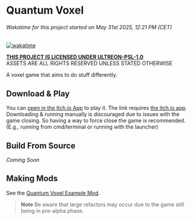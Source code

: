 # Quantum Voxel
###### Wakatime for this project started on May 31st 2025, 12:21 PM (CET)
[![wakatime](https://wakatime.com/badge/github/QuantumVoxel/quantum-voxel.svg?style=for-the-badge)](https://wakatime.com/badge/github/QuantumVoxel/quantum-voxel)

**[THIS PROJECT IS LICENSED UNDER ULTREON-PSL-1.0](LICENSE.md)**  
ASSETS ARE ALL RIGHTS RESERVED UNLESS STATED OTHERWISE

A voxel game that aims to do stuff differently.

## Download & Play
You can [open in the Itch.io App](itch://games/2401600) to play it. The link requires [the itch.io app](https://itch.io/app).  
Downloading & running manually is discouraged due to issues with the game closing. So having a way to force close the game is recommended. (E.g., running from cmd/terminal or running with the launcher)

## Build From Source
*Coming Soon* <!--Or maybe not? Who knows lmao-->

## Making Mods
See the [Quantum Voxel Example Mod](https://gitlab.com/ultreon/quantum/java-example-mod).
> **Note**
> Be aware that large refactors may occur due to the game still being in pre-alpha phase.
